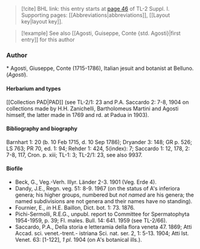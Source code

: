 > [!cite] BHL link: this entry starts at [page 46](https://www.biodiversitylibrary.org/item/103858#page/58/mode/1up) of TL-2 Suppl. I.
> Supporting pages: [[Abbreviations|abbreviations]], [[Layout key|layout key]].

> [!example] See also [[Agosti, Guiseppe, Conte {std. Agosti}|first entry]] for this author

### Author

\* Agosti, Giuseppe, Conte (1715-1786), Italian jesuit and botanist at Belluno. (*Agosti*).

#### Herbarium and types

[[Collection PAD|PAD]] (see TL-2/1: 23 and P.A. Saccardo 2: 7-8, 1904 on collections made by H.H. Zanichelli, Bartholomeus Martini and Agosti himself, the latter made in 1769 and rd. at Padua in 1903).

#### Bibliography and biography

Barnhart 1: 20 (b. 10 Feb 1715, d. 10 Sep 1786); Dryander 3: 148; GR p. 526; LS 763; PR 70, ed. 1: 94; Rehder 1: 424, 5(index): 7; Saccardo 1: 12, 178, 2: 7-8, 117, Cron. p. xiii; TL-1: 3; TL-2/1: 23, see also 9937.

#### Biofile

- Beck, G., Veg.-Verh. Illyr. Länder 2-3. 1901 (Veg. Erde 4).
- Dandy, J.E., Regn. veg. 51: 8-9. 1967 (on the status of A's inferiora genera; his higher groups, numbered but *not named* are his genera; the named subdivisions are not genera and their names have no standing).
- Fournier, E., *in* H.E. Baillon, Dict. bot. 1: 73. 1876.
- Pichi-Sermolli, R.E.G., unpubl. report to Committee for Spermatophyta 1954-1959, p. 39; Fl. males. Bull. 14: 641. 1959 (see TL-2/66).
- Saccardo, P.A., Della storia e letteramia della flora veneta 47. 1869; Atti Accad. sci. venet.-trent.- istriana Sci. nat. ser. 2, 1: 5-13. 1904; Atti Ist. Venet. 63: \[1-122\], *1 pl*. 1904 (on A's botanical ills.).

